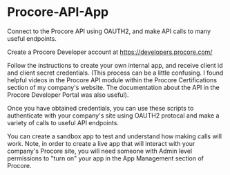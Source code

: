 # Procore-API-App
Connect to the Procore API using OAUTH2, and make API calls to many useful endpoints.




Create a Procore Developer account at https://developers.procore.com/

Follow the instructions to create your own internal app, and receive client id and client secret credentials.
(This process can be a little confusing. I found helpful videos in the Procore API module within the Procore Certifications
section of my company's website. The documentation about the API in the Procore Developer Portal was also useful).

Once you have obtained credentials, you can use these scripts to authenticate with your company's site using OAUTH2 protocal
and make a variety of calls to useful API endpoints.

You can create a sandbox app to test and understand how making calls will work. Note, in order to create
a live app that will interact with your company's Procore site, you will need someone with Admin level permissions
to "turn on" your app in the App Management section of Procore.


